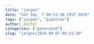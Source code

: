 ```yaml
---
title: "jargon"
date: "Sat Sep  7 06:51:30 CEST 2019"
tags: ["jargon", "pipotron"]
author: m1ch3l
categories: ["generated"]
slug: "jargon/2019-09-07-06:51:30"
---
```



